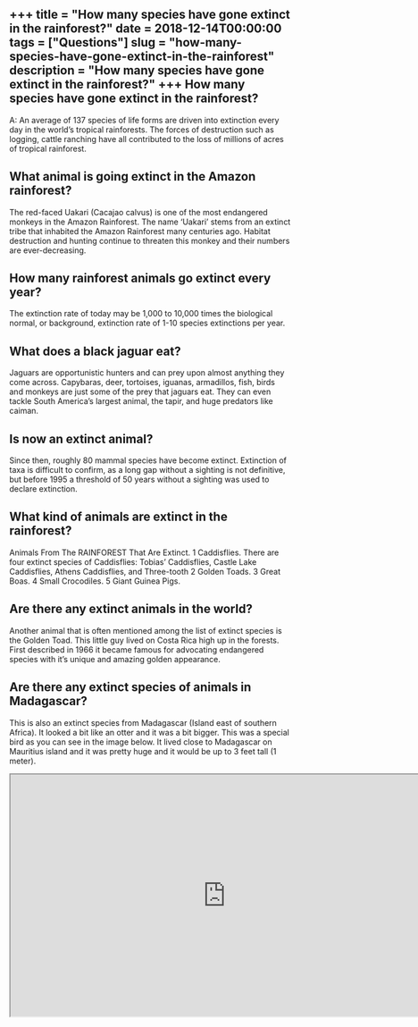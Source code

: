 +++
title = "How many species have gone extinct in the rainforest?"
date = 2018-12-14T00:00:00
tags = ["Questions"]
slug = "how-many-species-have-gone-extinct-in-the-rainforest"
description = "How many species have gone extinct in the rainforest?"
+++
How many species have gone extinct in the rainforest?
-----------------------------------------------------

A: An average of 137 species of life forms are driven into extinction every day in the world’s tropical rainforests. The forces of destruction such as logging, cattle ranching have all contributed to the loss of millions of acres of tropical rainforest.

What animal is going extinct in the Amazon rainforest?
------------------------------------------------------

The red-faced Uakari (Cacajao calvus) is one of the most endangered monkeys in the Amazon Rainforest. The name ‘Uakari’ stems from an extinct tribe that inhabited the Amazon Rainforest many centuries ago. Habitat destruction and hunting continue to threaten this monkey and their numbers are ever-decreasing.

How many rainforest animals go extinct every year?
--------------------------------------------------

The extinction rate of today may be 1,000 to 10,000 times the biological normal, or background, extinction rate of 1-10 species extinctions per year.

What does a black jaguar eat?
-----------------------------

Jaguars are opportunistic hunters and can prey upon almost anything they come across. Capybaras, deer, tortoises, iguanas, armadillos, fish, birds and monkeys are just some of the prey that jaguars eat. They can even tackle South America’s largest animal, the tapir, and huge predators like caiman.

Is now an extinct animal?
-------------------------

Since then, roughly 80 mammal species have become extinct. Extinction of taxa is difficult to confirm, as a long gap without a sighting is not definitive, but before 1995 a threshold of 50 years without a sighting was used to declare extinction.

What kind of animals are extinct in the rainforest?
---------------------------------------------------

Animals From The RAINFOREST That Are Extinct. 1 Caddisflies. There are four extinct species of Caddisflies: Tobias’ Caddisflies, Castle Lake Caddisflies, Athens Caddisflies, and Three-tooth 2 Golden Toads. 3 Great Boas. 4 Small Crocodiles. 5 Giant Guinea Pigs.

Are there any extinct animals in the world?
-------------------------------------------

Another animal that is often mentioned among the list of extinct species is the Golden Toad. This little guy lived on Costa Rica high up in the forests. First described in 1966 it became famous for advocating endangered species with it’s unique and amazing golden appearance.

Are there any extinct species of animals in Madagascar?
-------------------------------------------------------

This is also an extinct species from Madagascar (Island east of southern Africa). It looked a bit like an otter and it was a bit bigger. This was a special bird as you can see in the image below. It lived close to Madagascar on Mauritius island and it was pretty huge and it would be up to 3 feet tall (1 meter).

<iframe allow="accelerometer; autoplay; clipboard-write; encrypted-media; gyroscope; picture-in-picture" allowfullscreen="" class="__youtube_prefs__  epyt-is-override  no-lazyload" data-no-lazy="1" data-origheight="433" data-origwidth="770" data-skipgform_ajax_framebjll="" height="433" id="_ytid_46224" loading="lazy" src="https://www.youtube.com/embed/-SJoWNjmZAA?enablejsapi=1&autoplay=0&cc_load_policy=0&cc_lang_pref=&iv_load_policy=1&loop=0&modestbranding=0&rel=1&fs=1&playsinline=0&autohide=2&theme=dark&color=red&controls=1&" title="YouTube player" width="770"></iframe>
